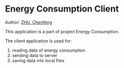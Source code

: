 Energy Consumption Client
=========================

Author: [ZHU, Chenfeng](http://about.me/zhuchenfeng)

This application is a part of project Energy Consumption.

The client application is used for:

1. reading data of energy consumption
2. sending data to server
3. saving data into local files

